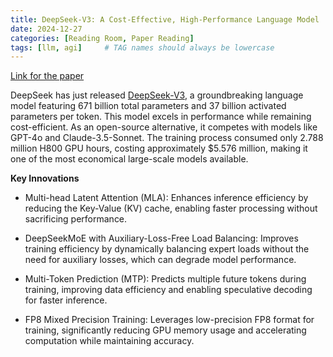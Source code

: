 ```yaml
---
title: DeepSeek-V3: A Cost-Effective, High-Performance Language Model
date: 2024-12-27
categories: [Reading Room, Paper Reading]
tags: [llm, agi]     # TAG names should always be lowercase
---
```


[Link for the paper](https://github.com/deepseek-ai/DeepSeek-V3/blob/main/DeepSeek_V3.pdf)

DeepSeek has just released [DeepSeek-V3](https://github.com/deepseek-ai/DeepSeek-V3), a groundbreaking language model featuring 671 billion total parameters and 37 billion activated parameters per token. This model excels in performance while remaining cost-efficient. As an open-source alternative, it competes with models like GPT-4o and Claude-3.5-Sonnet. The training process consumed only 2.788 million H800 GPU hours, costing approximately $5.576 million, making it one of the most economical large-scale models available.

**Key Innovations**

- Multi-head Latent Attention (MLA): Enhances inference efficiency by reducing the Key-Value (KV) cache, enabling faster processing without sacrificing performance.

- DeepSeekMoE with Auxiliary-Loss-Free Load Balancing: Improves training efficiency by dynamically balancing expert loads without the need for auxiliary losses, which can degrade model performance.

- Multi-Token Prediction (MTP): Predicts multiple future tokens during training, improving data efficiency and enabling speculative decoding for faster inference.

- FP8 Mixed Precision Training: Leverages low-precision FP8 format for training, significantly reducing GPU memory usage and accelerating computation while maintaining accuracy.